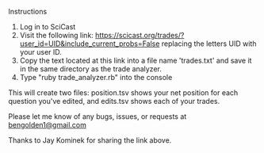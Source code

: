 Instructions

1. Log in to SciCast
2. Visit the following link:
https://scicast.org/trades/?user_id=UID&include_current_probs=False
replacing the letters UID with your user ID.  
2. Copy the text located at this link into a file name 'trades.txt' and save it in the same directory as the trade analyzer.  
3. Type "ruby trade_analyzer.rb" into the console

This will create two files: position.tsv shows your net position for each question you've edited, and edits.tsv shows each of your trades.

Please let me know of any bugs, issues, or requests at bengolden1@gmail.com

Thanks to Jay Kominek for sharing the link above.